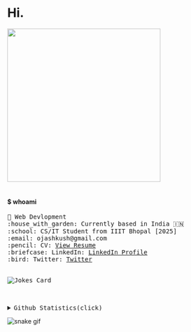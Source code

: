 <h1 >Hi.</h1>
<div align="left"><a href="url"><img src="https://www.sarvika.com/wp-content/uploads/2021/03/Backend-Developer-Python-GIF-Dribble.gif" width="350"></a></div>


<!-- <p align="center"><img src="https://user-images.githubusercontent.com/67634565/123535664-dcf83700-d742-11eb-84ee-e0663dd167b5.png" width='500'></p> -->
<!-- <a href="#"><img alt="Counter" src="https://visitor-badge.glitch.me/badge?page_id=umgbhalla.visitor-badge"/></a> -->
<!-- <a href="https://github.com/umgbhalla"><img alt="GHstars" src="https://img.shields.io/github/stars/umgbhalla?affiliations=OWNER%2CCOLLABORATOR&label=GH%20stars" /></a> -->
<!-- <a href="https://dev.to/umgbhalla"><img alt="dev.to" src="https://img.shields.io/badge/DEV.TO-umgbhalla-black?logoColor=fbf1c7&color=fbf1c7&logo=dev.to&" /></a> -->
<br>
<h4 >$ whoami </h4>
<p >

  <samp>
    🧭 Web Devlopment<br>
    :house_with_garden: Currently based in India 🇮🇳<br>
    :school: CS/IT Student from IIIT Bhopal [2025]<br>
    :email:	ojashkush@gmail.com <br>
    :pencil: CV: <a href="https://drive.google.com/file/d/139r1maBXagmIR0vSUzlvV0W5-ga_BIxi/view?usp=drivesdk">View Resume</a> <br>
    :briefcase: LinkedIn:  <a href="https://www.linkedin.com/in/ojash-kushwaha-791770185">LinkedIn Profile</a> <br>
    :bird: Twitter:  <a href="https://twitter.com/OjashKush?t=A2Wo_0zXv7c6780VYt4i9g&s=09">Twitter</a> <br>
    <br><br>
    <img src="https://readme-jokes.vercel.app/api?theme=solidBlue" alt="Jokes Card" ><br><br><br>
    </samp>
</p>  
<details>
  <summary><kbd>Github Statistics(click)</kbd></summary>

<h3 align="left"> Github Stats:</h3>
<p align="center"><img align="center" src="https://github-readme-stats.vercel.app/api/top-langs?username=ojashkush&show_icons=true&locale=en&layout=compact&theme=tokyonight"
alt="ojashkush" /></p>
<p align="center"><img align="center" src="https://github-readme-stats.vercel.app/api?username=ojashkush&show_icons=true&locale=en&theme=tokyonight"
alt="ojashkush" /></p>
<p align="center"><img align="center" src="https://github-readme-streak-stats.herokuapp.com/?user=ojashkush&&theme=tokyonight"
alt="ojashkush" /></p>

</details>

![snake gif](https://github.com/OjashKush/OjashKush/blob/output/github-contribution-grid-snake.gif)
